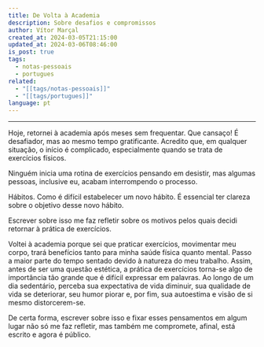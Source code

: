 ```yaml
---
title: De Volta à Academia
description: Sobre desafios e compromissos
author: Vítor Marçal
created_at: 2024-03-05T21:15:00
updated_at: 2024-03-06T08:46:00
is_post: true
tags:
  - notas-pessoais
  - portugues
related:
  - "[[tags/notas-pessoais]]"
  - "[[tags/portugues]]"
language: pt
---
```

----

Hoje, retornei à academia após meses sem frequentar. Que cansaço! É desafiador, mas ao mesmo tempo gratificante. Acredito que, em qualquer situação, o início é complicado, especialmente quando se trata de exercícios físicos.

Ninguém inicia uma rotina de exercícios pensando em desistir, mas algumas pessoas, inclusive eu, acabam interrompendo o processo.

Hábitos. Como é difícil estabelecer um novo hábito. É essencial ter clareza sobre o objetivo desse novo hábito.

Escrever sobre isso me faz refletir sobre os motivos pelos quais decidi retornar à prática de exercícios.

Voltei à academia porque sei que praticar exercícios, movimentar meu corpo, trará benefícios tanto para minha saúde física quanto mental. Passo a maior parte do tempo sentado devido à natureza do meu trabalho. Assim, antes de ser uma questão estética, a prática de exercícios torna-se algo de importância tão grande que é difícil expressar em palavras. Ao longo de um dia sedentário, perceba sua expectativa de vida diminuir, sua qualidade de vida se deteriorar, seu humor piorar e, por fim, sua autoestima e visão de si mesmo distorcerem-se.

De certa forma, escrever sobre isso e fixar esses pensamentos em algum lugar não só me faz refletir, mas também me compromete, afinal, está escrito e agora é público.